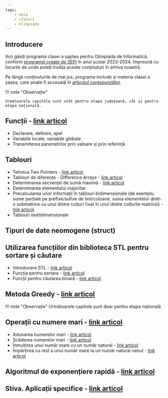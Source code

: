 ```yaml
---
tags:
    - meta
    - sfaturi
    - olimpiada
---
```


## Introducere

Aici găsiți programa clasei a șaptea pentru Olimpiada de Informatică, conform
[programei create de
SEPI](https://sepi.ro/assets/upload-file/oni2024/Programa%20pentru%20olimpiada%20de%20informatica_gimnaziu%20si%20liceu.pdf)
în anul școlar 2023-2024, împreună cu locurile de unde puteți învăța aceste
conținuturi în arhiva noastră.

Pe lângă conținuturile de mai jos, programa include și materia clasei a șasea,
care poate fi accesată în [articolul
corespunzător](./clasa-VI.md).

!!! note "Observație"

    Următoarele capitole sunt atât pentru etapa județeană, cât și pentru etapa națională.

## Funcții - [link articol](../cppintro/functions.md)

-   Declarare, definire, apel
-   Variabile locale, variabile globale
-   Transmiterea parametrilor prin valoare și prin referință

## Tablouri

-   Tehnica Two Pointers - [link
    articol](../mediu/two-pointers.md)
-   Tablouri de diferențe - Difference Arrays - [link
    articol](../usor/partial-sums.md?h=#smenul-lui-mars)
-   Determinarea secvenței de sumă maximă - [link
    articol](../usor/sequences.md#subsecventa-de-suma-maxima)
-   Determinarea elementului majoritar
-   Precalcularea unor informații în tablouri bidimensionale (de exemplu sume
    parțiale pe prefixe/sufixe de linii/coloane, suma elementelor dintr-o
    submatrice cu unul dintre colțuri fixat în unul dintre colțurile matricei) -
    [link
    articol](../usor/partial-sums.md#extinderea-sumelor-partiale-pe-matrice)
-   Tablouri multidimensionale

## Tipuri de date neomogene (struct)

## Utilizarea funcțiilor din biblioteca STL pentru sortare și căutare

-   Introducere STL - [link articol](../cppintro/stl.md)
-   Funcția pentru sortare - [link
    articol](../usor/sorting.md#functia-stdsort)
-   Funcții pentru căutarea binară - [link
    articol](../usor/binary-search.md#functii-de-sistem-pentru-cautarea-binara)

## Metoda Greedy - [link articol](../usor/greedy.md)

!!! note "Observație"
Următoarele capitole sunt doar pentru etapa națională

## Operații cu numere mari - [link articol](../mediu/bignum.md)

-   Adunarea numerelor mari - [link
    articol](../mediu/bignum.md?h=#adunarea-numerelor-mari)
-   Scăderea numerelor mari - [link
    articol](../mediu/bignum.md?h=#scaderea-numerelor-mari)
-   Înmulțirea unui număr mare cu un număr natural - [link
    articol](../mediu/bignum.md?h=#inmultirea-unui-numar-mare-cu-un-numar-mic)
-   Împărțirea cu rest a unui număr mare la un număr natural nenul - [link
    articol](../mediu/bignum.md?h=#impartirea-unui-numar-mare-la-un-numar-mic)

## Algoritmul de exponențiere rapidă - [link articol](../mediu/pow-log.md#ridicarea-la-putere-in-timp-logaritmic)

## Stiva. Aplicații specifice - [link articol](../mediu/stack.md)
